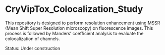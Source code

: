 # CryVipTox_Colocalization_Study

This repository is designed to perform resolution enhancement using MSSR (Mean Shift Super Resolution microscopy) on fluorescence images. This process is followed by Manders’ coefficient analysis to evaluate the colocalization of channels.

Status: Under construction
